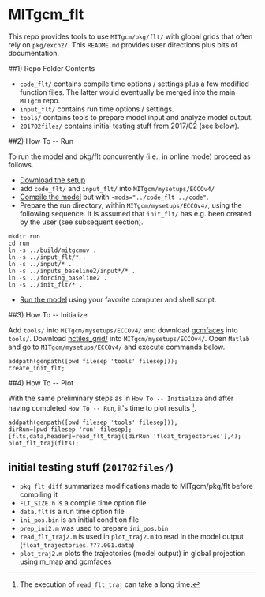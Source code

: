 # MITgcm_flt

This repo provides tools to use `MITgcm/pkg/flt/` with global grids that often rely on `pkg/exch2/`. This `README.md` provides user directions plus bits of documentation.


##1) Repo Folder Contents

- `code_flt/` contains compile time options / settings plus a few modified function files. The latter would eventually be merged into the main `MITgcm` repo.
- `input_flt/` contains run time options / settings.
- `tools/` contains tools to prepare model input and analyze model output.
- `201702files/` contains initial testing stuff from 2017/02 (see below).


##2) How To -- Run

To run the model and pkg/flt concurrently (i.e., in online mode) proceed as follows.

- [Download the setup](https://eccov4.readthedocs.io/en/latest/downloads.html)
- add `code_flt/` and `input_flt/` into `MITgcm/mysetups/ECCOv4/`
- [Compile the model](https://eccov4.readthedocs.io/en/latest/runs.html) but with `-mods="../code_flt ../code"`.
- Prepare the run directory, within `MITgcm/mysetups/ECCOv4/`, using the following sequence. It is assumed that `init_flt/` has e.g. been created by the user (see subsequent section).

```
mkdir run
cd run
ln -s ../build/mitgcmuv .
ln -s ../input_flt/* .
ln -s ../input/* .
ln -s ../inputs_baseline2/input*/* .
ln -s ../forcing_baseline2 .
ln -s ../init_flt/* .
```

- [Run the model](https://eccov4.readthedocs.io/en/latest/runs.html) using your favorite computer and shell script.

##3) How To -- Initialize

Add `tools/` into `MITgcm/mysetups/ECCOv4/` and download [gcmfaces](https://gcmfaces.readthedocs.io/en/latest/) into `tools/`. Download [nctiles_grid/](https://eccov4.readthedocs.io/en/latest/downloads.html) into `MITgcm/mysetups/ECCOv4/`. Open `Matlab` and go to `MITgcm/mysetups/ECCOv4/` and execute commands below.

```
addpath(genpath([pwd filesep 'tools' filesep]));
create_init_flt;
```

##4) How To -- Plot

With the same preliminary steps as in `How To -- Initialize` and after having completed `How To -- Run`, it's time to plot results [^read_flt_traj]. 


```
addpath(genpath([pwd filesep 'tools' filesep]));
dirRun=[pwd filesep 'run' filesep];
[flts,data,header]=read_flt_traj([dirRun 'float_trajectories'],4);
plot_flt_traj(flts);
```



## initial testing stuff (`201702files/`)


- `pkg_flt_diff` summarizes modifications made to MITgcm/pkg/flt before compiling it
- `FLT_SIZE.h` is a compile time option file
- `data.flt` is a run time option file
- `ini_pos.bin` is an initial condition file
- `prep_ini2.m` was used to prepare `ini_pos.bin`
- `read_flt_traj2.m` is used in `plot_traj2.m` to read in the model output (`float_trajectories.???.001.data`)
- `plot_traj2.m` plots the trajectories (model output) in global projection using m_map and gcmfaces



[^read_flt_traj]: The execution of `read_flt_traj` can take a long time.

